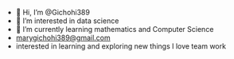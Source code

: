 - 👋 Hi, I’m @Gichohi389
- 👀 I’m interested in data science
- 🌱 I’m currently learning mathematics and Computer Science
- marygichohi389@gmail.com
- interested in learning and exploring new things
  I love team work

<!---
Gichohi389/Gichohi389 is a ✨ special ✨ repository because its `README.md` (this file) appears on your GitHub profile.
You can click the Preview link to take a look at your changes.
--->
